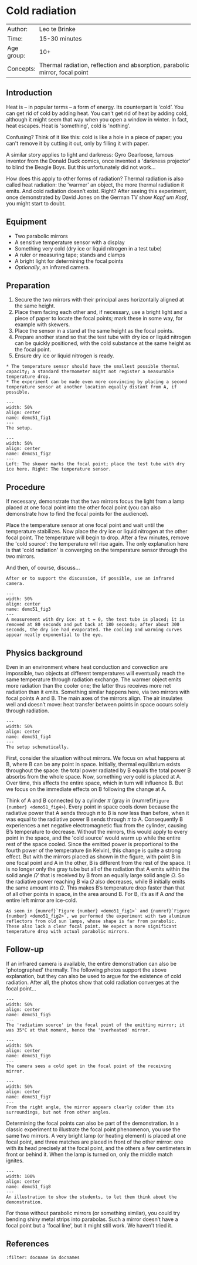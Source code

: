 # Cold radiation

<table style="width: 100%; border-collapse: collapse; border: none;">
    <tr style="background-color: var(--background-color);">  
        <td style="text-align: left; padding: 3px; border: none; color: var(--text-color)">Author:</td>
        <td style="text-align: left; padding: 3px; border: none; color: var(--text-color)">Leo te Brinke</td>
    </tr>
    <tr style="background-color: var(--background-color);"> 
        <td style="text-align: left; padding: 3px; border: none; color: var(--text-color)">Time:</td>
        <td style="text-align: left; padding: 3px; border: none; color: var(--text-color)">15-30 minutes</td>
    </tr>
    <tr style="background-color: var(--background-color);"> 
        <td style="text-align: left; padding: 3px; border: none; color: var(--text-color)">Age group:</td>
        <td style="text-align: left; padding: 3px; border: none; color: var(--text-color)">10+</td>
    </tr>
    <tr style="background-color: var(--background-color);"> 
        <td style="text-align: left; padding: 3px; border: none; color: var(--text-color)">Concepts:</td>
        <td style="text-align: left; padding: 3px; border: none; color: var(--text-color)">Thermal radiation, reflection and absorption, parabolic mirror, focal point</td>
    </tr>
</table>

## Introduction
Heat is – in popular terms – a form of energy. Its counterpart is ‘cold’. You can get rid of cold by adding heat. You can't get rid of heat by adding cold, although it might seem that way when you open a window in winter. In fact, heat escapes. Heat is 'something', cold is 'nothing'. 

Confusing? Think of it like this: cold is like a hole in a piece of paper; you can't remove it by cutting it out, only by filling it with paper. 

A similar story applies to light and darkness: Gyro Gearloose, famous inventor from the Donald Duck comics, once invented a 'darkness projector' to blind the Beagle Boys. But this unfortunately did not work...

How does this apply to other forms of radiation? Thermal radiation is also called heat radiation: the 'warmer' an object, the more thermal radiation it emits. And cold radiation doesn’t exist. Right?
After seeing this experiment, once demonstrated by David Jones on the German TV show *Kopf um Kopf*, you might start to doubt.

## Equipment
* Two parabolic mirrors
* A sensitive temperature sensor with a display
* Something very cold (dry ice or liquid nitrogen in a test tube)
* A ruler or measuring tape; stands and clamps
* A bright light for determining the focal points
* *Optionally*, an infrared camera.

## Preparation
1. Secure the two mirrors with their principal axes horizontally aligned at the same height.
2. Place them facing each other and, if necessary, use a bright light and a piece of paper to locate the focal points; mark these in some way, for example with skewers.
3. Place the sensor in a stand at the same height as the focal points.
4. Prepare another stand so that the test tube with dry ice or liquid nitrogen can be quickly positioned, with the cold substance at the same height as the focal point.
5. Ensure dry ice or liquid nitrogen is ready.

```{tip}
* The temperature sensor should have the smallest possible thermal capacity; a standard thermometer might not register a measurable temperature drop.
* The experiment can be made even more convincing by placing a second temperature sensor at another location equally distant from A, if possible.
```

```{figure} B44_LtB03_foto1-site.jpg
---
width: 50%
align: center
name: demo51_fig1
---
The setup.
```

```{figure} B44_LtB03_foto2_and_3_site.jpg
---
width: 50%
align: center
name: demo51_fig2
---
Left: The skewer marks the focal point; place the test tube with dry ice here. Right: The temperature sensor.
```
## Procedure

If necessary, demonstrate that the two mirrors focus the light from a lamp placed at one focal point into the other focal point (you can also demonstrate how to find the focal points for the audience).

Place the temperature sensor at one focal point and wait until the temperature stabilizes. Now place the dry ice or liquid nitrogen at the other focal point. The temperature will begin to drop. After a few minutes, remove the 'cold source': the temperature will rise again. The only explanation here is that 'cold radiation' is converging on the temperature sensor through the two mirrors.

And then, of course, discuss...

```{tip}
After or to support the discussion, if possible, use an infrared camera.
```

```{figure} B44_LtB03_foto4a.jpg
---
width: 50%
align: center
name: demo51_fig3
---
A measurement with dry ice: at t = 0, the test tube is placed; it is removed at 80 seconds and put back at 180 seconds; after about 300 seconds, the dry ice had evaporated. The cooling and warming curves appear neatly exponential to the eye.
```

## Physics background
Even in an environment where heat conduction and convection are impossible, two objects at different temperatures will eventually reach the same temperature through radiation exchange. The warmer object emits more radiation than the cooler one; the latter thus receives more net radiation than it emits.
Something similar happens here, via two mirrors with focal points A and B.
The main axes of the mirrors align. The air insulates well and doesn’t move: heat transfer between points in space occurs solely through radiation.  

```{figure} B43_LtB03_fig1.jpg
---
width: 50%
align: center
name: demo51_fig4
---
The setup schematically.
```

First, consider the situation without mirrors. We focus on what happens at B, where B can be any point in space. Initially, thermal equilibrium exists throughout the space: the total power radiated by B equals the total power B absorbs from the whole space. Now, something very cold is placed at A. Over time, this affects the entire space, which in turn will influence B. But we focus on the immediate effects on B following the change at A. 

Think of A and B connected by a cylinder $\pi$ (gray in {numref}`Figure {number} <demo51_fig4>`). Every point in space cools down because the radiative power that A sends through $\pi$ to B is now less than before, when it was equal to the radiative power B sends through $\pi$ to A. Consequently B experiences a net negative electromagnetic flux from the cylinder, causing B’s temperature to decrease. Without the mirrors, this would apply to every point in the space, and the 'cold source' would warm up while the entire rest of the space cooled. Since the emitted power is proportional to the fourth power of the temperature (in Kelvin), this change is quite a strong effect.
But with the mirrors placed as shown in the figure, with point B in one focal point and A in the other, B is different from the rest of the space. It is no longer only the gray tube but all of the radiation that A emits within the solid angle $\Omega$’ that is received by B from an equally large solid angle $\Omega$. So the radiative power reaching B via $\Omega$ also decreases, while B initially emits the same amount into $\Omega$. This makes B’s temperature drop faster than that of all other points in space, in the area around B. For B, it’s as if A *and* the entire left mirror are ice-cold.

```{tip}
As seen in {numref}`Figure {number} <demo51_fig1>` and {numref}`Figure {number} <demo51_fig2>`, we performed the experiment with two aluminum reflectors from old sun lamps, whose shape is far from parabolic. These also lack a clear focal point. We expect a more significant temperature drop with actual parabolic mirrors.
```

## Follow-up
If an infrared camera is available, the entire demonstration can also be 'photographed' thermally. The following photos support the above explanation, but they can also be used to argue for the existence of cold radiation. After all, the photos show that cold radiation converges at the focal point...

```{figure} B44_LtB03_foto5.jpg
---
width: 50%
align: center
name: demo51_fig5
---
The 'radiation source' in the focal point of the emitting mirror; it was 35°C at that moment, hence the 'overheated' mirror.
```

```{figure} B44_LtB03_foto6.jpg
---
width: 50%
align: center
name: demo51_fig6
---
The camera sees a cold spot in the focal point of the receiving mirror.
```

```{figure} B44_LtB03_foto7.jpg
---
width: 50%
align: center
name: demo51_fig7
---
From the right angle, the mirror appears clearly colder than its surroundings, but not from other angles.
```

Determining the focal points can also be part of the demonstration.
In a classic experiment to illustrate the focal point phenomenon, you use the same two mirrors. A very bright lamp (or heating element) is placed at one focal point, and three matches are placed in front of the other mirror: one with its head precisely at the focal point, and the others a few centimeters in front or behind it. When the lamp is turned on, only the middle match ignites.

```{figure} B43_LtB03_conceptcartoon.jpg
---
width: 100%
align: center
name: demo51_fig8
---
An illustration to show the students, to let them think about the demonstration. 
```

For those without parabolic mirrors (or something similar), you could try bending shiny metal strips into parabolas. Such a mirror doesn’t have a focal point but a 'focal line', but it might still work. We haven’t tried it.


## References
```{bibliography}
:filter: docname in docnames
```

